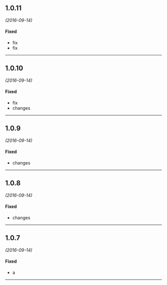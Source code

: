 ## 1.0.11
*(2016-09-14)*

#### Fixed
* fix
* fix

---

## 1.0.10
*(2016-09-14)*

#### Fixed
* fix
* changes

---

## 1.0.9
*(2016-09-14)*

#### Fixed
* changes

---

## 1.0.8
*(2016-09-14)*

#### Fixed
* changes

---

## 1.0.7
*(2016-09-14)*

#### Fixed
* a

---



